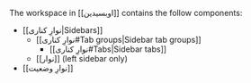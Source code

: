 The workspace in [[اوبسیدین]] contains the follow components:

- [[نوارِ کناری|Sidebars]]
  - [[نوارِ کناری#Tab groups|Sidebar tab groups]]
    - [[نوارِ کناری#Tabs|Sidebar tabs]]
  - [[نوار]] (left sidebar only)
- [[نوارِ وضعیت]]
